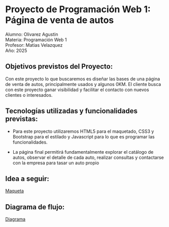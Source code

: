 # Proyecto de Programación Web 1: Página de venta de autos

Alumno: Olivarez Agustin  
Materia: Programación Web 1  
Profesor: Matias Velazquez  
Año: 2025

## Objetivos previstos del Proyecto:
Con este proyecto lo que buscaremos es diseñar las bases de una página de venta de autos, principalmente usados y algunos 0KM. El cliente busca con este proyecto ganar visibilidad y facilitar el contacto con nuevos clientes o interesados.

## Tecnologías utilizadas y funcionalidades previstas:

- Para este proyecto utilizaremos HTML5 para el maquetado, CSS3 y Bootstrap para el estilado y Javascript para lo que es programar las funcionalidades.

- La página final permitirá fundamentalmente explorar el catálogo de autos, observar el detalle de cada auto, realizar consultas y contactarse con la empresa para tasar un auto propio

## Idea a seguir:
[Maqueta](https://www.figma.com/design/VaNRf2ZRJJK8Ff3JHPTYpA/Maqueta-Programacion-Web-1?node-id=0-1&t=qkwjbylHBxPQ8Mk1-1)  

## Diagrama de flujo:
[Diagrama](https://drive.google.com/file/d/1VXwjmyauJjNA5Wb6Ch-tszJK-eJkydJR/view?usp=sharing)
